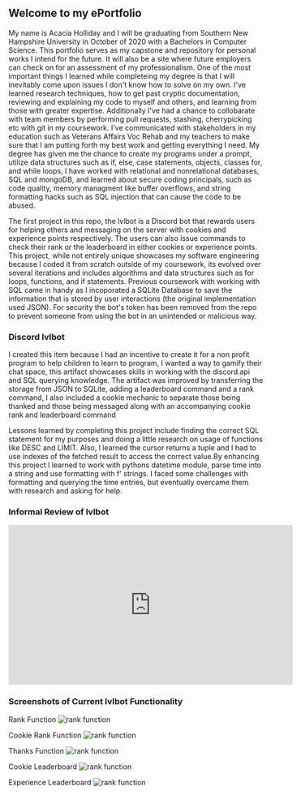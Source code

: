 ## Welcome to my ePortfolio

My name is Acacia Holliday and I will be graduating from Southern New Hampshire University in October of 2020 with a Bachelors in Computer Science. This portfolio serves as my capstone and repository for personal works I intend for the future. It will also be a site where future employers can check on for an assessment of my professionalism. One of the most important things I learned while completeing my degree is that I will inevitably come upon issues I don't know how to solve on my own. I've learned research techniques, how to get past cryptic documentation, reviewing and explaining my code to myself and others, and learning from those with greater expertise. Additionally I've had a chance to collobarate with team members by performing pull requests, stashing, cherrypicking etc with git in my coursework. I've communicated with stakeholders in my education such as Veterans Affairs Voc Rehab and my teachers to make sure that I am putting forth my best work and getting everything I need. My degree has given me the chance to create my programs under a prompt, utilize data structures such as if, else, case statements, objects, classes for, and while loops, I have worked with relational and nonrelational databases, SQL and mongoDB, and learned about secure coding principals, such as code quality, memory managment like buffer overflows,  and string formatting hacks such as SQL injection that can cause the code to be abused.  

The first project in this repo, the lvlbot is a Discord bot that rewards users for helping others and messaging on the server with cookies and experience points respectively. The users can also issue commands to check their rank or the leaderboard in either cookies or experience points. This project, while not entirely unique showcases my software engineering because I coded it from scratch outside of my coursework, its evolved over several iterations and includes algorithms and data structures such as for loops, functions, and if statements. Previous coursework with working with SQL came in handy as I incoporated a SQLite Database to save the information that is stored by user interactions (the original implementation used JSON). For security the bot's token has been removed from the repo to prevent someone from using the bot in an unintended or malicious way.   

### Discord lvlbot 
I created this item because I had an incentive to create it for a non profit program to help children to learn to program, I wanted a way to gamify their chat space, this artifact showcases skills in working with the discord.api and SQL querying knowledge. The artifact was improved by transferring the storage from JSON to SQLite, adding a leaderboard command and a rank command, I also included a cookie mechanic to separate those being thanked and those being messaged along with an accompanying cookie rank and leaderboard command

Lessons learned by completing this project include finding the correct SQL statement for my purposes and doing a little research on usage of functions like DESC and LIMIT. Also, l learned the cursor returns a tuple and I had to use indexes of the fetched result to access the correct value.By enhancing this project I learned to work with pythons datetime module, parse time into a string and use formatting with f' strings. I faced some challenges with formatting and querying the time entries, but eventually overcame them with research and asking for help. 

### Informal Review of lvlbot
<iframe width="560" height="315" src="https://www.youtube.com/embed/s2IMH-FK2EA" frameborder="0" allow="accelerometer; autoplay; encrypted-media; gyroscope; picture-in-picture" allowfullscreen></iframe>


### Screenshots of Current lvlbot Functionality
Rank Function
<img src="https://iili.io/dwOtVV.png" alt="rank function">

Cookie Rank Function
<img src="https://iili.io/dwOLDx.png" alt="rank function">

Thanks Function
<img src="https://iili.io/dwOiAb.png" alt="rank function">

Cookie Leaderboard
<img src="https://iili.io/dwOZoQ.png" alt="rank function">

Experience Leaderboard
<img src="https://iili.io/dwOsNj.png" alt="rank function">

